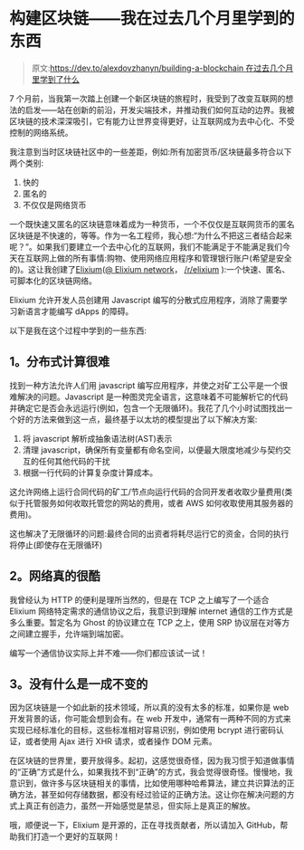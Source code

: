 # 构建区块链——我在过去几个月里学到的东西

> 原文:[https://dev.to/alexdovzhanyn/building-a-blockchain 在过去几个月里学到了什么](https://dev.to/alexdovzhanyn/building-a-blockchain---what-ive-learned-over-the-past-few-months-3e61)

7 个月前，当我第一次踏上创建一个新区块链的旅程时，我受到了改变互联网的想法的启发——站在创新的前沿，开发尖端技术，并推动我们如何互动的边界。我被区块链的技术深深吸引，它有能力让世界变得更好，让互联网成为去中心化、不受控制的网络系统。

我注意到当时区块链社区中的一些差距，例如:所有加密货币/区块链最多符合以下两个类别:

1.  快的
2.  匿名的
3.  不仅仅是网络货币

一个既快速又匿名的区块链意味着成为一种货币，一个不仅仅是互联网货币的匿名区块链是不快速的，等等。作为一名工程师，我心想:“为什么不把这三者结合起来呢？”。如果我们要建立一个去中心化的互联网，我们不能满足于不能满足我们今天在互联网上做的所有事情:购物、使用网络应用程序和管理银行账户(希望是安全的)。这让我创建了[Elixium](https://github.com/elixiumnetwork/elixium_core)([@ Elixium network](https://twitter.com/elixiumnetwork)， [/r/elixium](https://reddit.com/r/elixium) ):一个快速、匿名、可脚本化的区块链网络。

Elixium 允许开发人员创建用 Javascript 编写的分散式应用程序，消除了需要学习新语言才能编写 dApps 的障碍。

以下是我在这个过程中学到的一些东西:

## 1。分布式计算很难

找到一种方法允许人们用 javascript 编写应用程序，并使之对矿工公平是一个很难解决的问题。Javascript 是一种图灵完全语言，这意味着不可能解析它的代码并确定它是否会永远运行(例如，包含一个无限循环)。我花了几个小时试图找出一个好的方法来做到这一点，最终基于以太坊的模型提出了以下解决方案:

1.  将 javascript 解析成抽象语法树(AST)表示
2.  清理 javascript，确保所有变量都有命名空间，以便最大限度地减少与契约交互的任何其他代码的干扰
3.  根据一行代码的计算复杂度计算成本。

这允许网络上运行合同代码的矿工/节点向运行代码的合同开发者收取少量费用(类似于托管服务如何收取托管您的网站的费用，或者 AWS 如何收取使用其服务器的费用)。

这也解决了无限循环的问题:最终合同的出资者将耗尽运行它的资金，合同的执行将停止(即使存在无限循环)

## 2。网络真的很酷

我曾经认为 HTTP 的便利是理所当然的，但是在 TCP 之上编写了一个适合 Elixium 网络特定需求的通信协议之后，我意识到理解 internet 通信的工作方式是多么重要。暂定名为 Ghost 的协议建立在 TCP 之上，使用 SRP 协议层在对等方之间建立握手，允许端到端加密。

编写一个通信协议实际上并不难——你们都应该试一试！

## 3。没有什么是一成不变的

因为区块链是一个如此新的技术领域，所以真的没有太多的标准，如果你是 web 开发背景的话，你可能会想到会有。在 web 开发中，通常有一两种不同的方式来实现已经标准化的目标，这些标准相对容易识别，例如使用 bcrypt 进行密码认证，或者使用 Ajax 进行 XHR 请求，或者操作 DOM 元素。

在区块链的世界里，要开放得多。起初，这感觉很奇怪，因为我习惯于知道做事情的“正确”方式是什么，如果我找不到“正确”的方式，我会觉得很奇怪。慢慢地，我意识到，做许多与区块链相关的事情，比如使用哪种哈希算法，建立共识算法的正确方法，甚至如何存储数据，都没有经过验证的正确方法。这让你在解决问题的方式上真正有创造力，虽然一开始感觉是禁忌，但实际上是真正的解放。

哦，顺便说一下，Elixium 是开源的，正在寻找贡献者，所以请加入 GitHub，帮助我们打造一个更好的互联网！